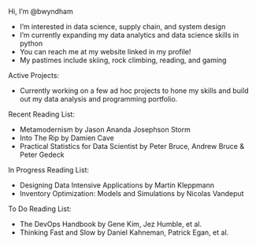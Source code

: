 Hi, I’m @bwyndham
- I’m interested in data science, supply chain, and system design
- I’m currently expanding my data analytics and data science skills in python
- You can reach me at my website linked in my profile! 
- My pastimes include skiing, rock climbing, reading, and gaming

Active Projects:
- Currently working on a few ad hoc projects to hone my skills and build out my data analysis and programming portfolio.

Recent Reading List:
- Metamodernism by Jason Ananda Josephson Storm
- Into The Rip by Damien Cave
- Practical Statistics for Data Scientist by Peter Bruce, Andrew Bruce & Peter Gedeck

In Progress Reading List:
- Designing Data Intensive Applications by Martin Kleppmann
- Inventory Optimization: Models and Simulations by Nicolas Vandeput

To Do Reading List:
- The DevOps Handbook by Gene Kim, Jez Humble, et al.
- Thinking Fast and Slow by Daniel Kahneman, Patrick Egan, et al.
